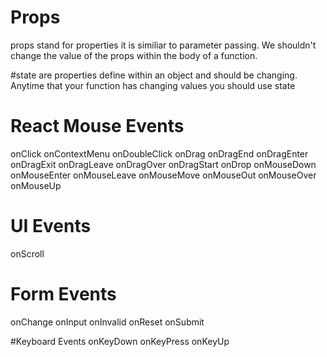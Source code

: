 # Props
props stand for properties it is similiar to parameter passing.
We shouldn't change the value of the props within the body of a function. 


#state
are properties define within an object and should be changing. 
Anytime that your function has changing values you should use state 


# React Mouse Events
onClick onContextMenu onDoubleClick onDrag onDragEnd onDragEnter onDragExit
onDragLeave onDragOver onDragStart onDrop onMouseDown onMouseEnter onMouseLeave
onMouseMove onMouseOut onMouseOver onMouseUp

# UI Events
onScroll


# Form Events
onChange onInput onInvalid onReset onSubmit 


#Keyboard Events
onKeyDown onKeyPress onKeyUp


